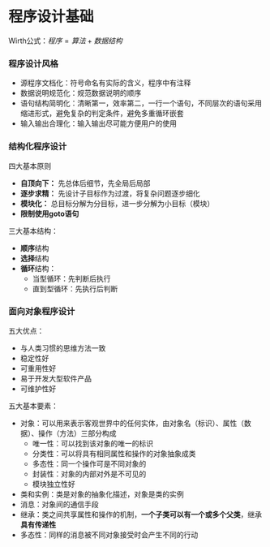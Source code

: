 # 程序设计基础
Wirth公式：$程序=算法+数据结构$
### 程序设计风格
- 源程序文档化：符号命名有实际的含义，程序中有注释
- 数据说明规范化：规范数据说明的顺序
- 语句结构简明化：清晰第一，效率第二，一行一个语句，不同层次的语句采用缩进形式，避免复杂的判定条件，避免多重循环嵌套
- 输入输出合理化：输入输出尽可能方便用户的使用
### 结构化程序设计
四大基本原则
- **自顶向下：** 先总体后细节，先全局后局部
- **逐步求精：** 先设计子目标作为过渡，将复杂问题逐步细化
- **模块化：** 总目标分解为分目标，进一步分解为小目标（模块）
- **限制使用goto语句**

三大基本结构：
- **顺序**结构
- **选择**结构
- **循环**结构：
  - 当型循环：先判断后执行
  - 直到型循环：先执行后判断
### 面向对象程序设计
五大优点：
- 与人类习惯的思维方法一致
- 稳定性好
- 可重用性好
- 易于开发大型软件产品
- 可维护性好

五大基本要素：
- 对象：可以用来表示客观世界中的任何实体，由对象名（标识）、属性（数据）、操作（方法）三部分构成
  - 唯一性：可以找到该对象的唯一的标识
  - 分类性：可以将具有相同属性和操作的对象抽象成类
  - 多态性：同一个操作可是不同对象的
  - 封装性：对象的内部对外是不可见的
  - 模块独立性好
- 类和实例：类是对象的抽象化描述，对象是类的实例
- 消息：对象间的通信手段
- 继承：类之间共享属性和操作的机制，**一个子类可以有一个或多个父类**，继承**具有传递性**
- 多态性：同样的消息被不同对象接受时会产生不同的行动